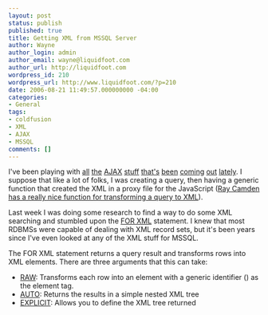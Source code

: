 ```yaml
---
layout: post
status: publish
published: true
title: Getting XML from MSSQL Server
author: Wayne
author_login: admin
author_email: wayne@liquidfoot.com
author_url: http://liquidfoot.com
wordpress_id: 210
wordpress_url: http://www.liquidfoot.com/?p=210
date: 2006-08-21 11:49:57.000000000 -04:00
categories:
- General
tags:
- coldfusion
- XML
- AJAX
- MSSQL
comments: []
---
```

I've been playing with <a href="http://openrico.org/">all</a> <a href="http://swem.wm.edu/blogs/waynegraham/index.cfm/2006/scriptaculous">the</a> <a href="http://labs.adobe.com/technologies/spry/">AJAX</a> <a href="http://dojotoolkit.org/">stuff</a> <a href="http://developer.yahoo.com/yui/">that's</a> <a href="http://code.google.com/webtoolkit/">been</a> <a href="http://mochikit.com/">coming</a> <a href="http://www.aflax.org/">out</a> <a href="http://jquery.com/">lately</a>. I suppose that like a lot of folks, I was creating a query, then having a generic function that created the XML in a proxy file for the JavaScript (<a href="http://ray.camdenfamily.com/index.cfm/2006/7/13/ToXML-Update">Ray Camden has a really nice function for transforming a query to XML</a>).

Last week I was doing some research to find a way to do some XML searching and stumbled upon the <a href="http://msdn2.microsoft.com/en-us/library/ms190922.aspx">FOR XML</a> statement. I knew that most RDBMSs were capable of dealing with XML record sets, but it's been years since I've even looked at any of the XML stuff for MSSQL.

The FOR XML statement returns a query result and transforms rows into XML elements. There are three arguments that this can take:
<ul>
	<li><a href="http://msdn2.microsoft.com/en-us/library/ms175140.aspx">RAW</a>: Transforms each row into an element with a generic identifier (<row/>) as the element tag.</li>
	<li><a href="http://msdn2.microsoft.com/en-us/library/ms188273.aspx">AUTO</a>: Returns the results in a simple nested XML tree</li>
	<li><a href="http://msdn2.microsoft.com/en-us/library/ms175140.aspx">EXPLICIT</a>: Allows you to define the XML tree returned</li>
</ul>
